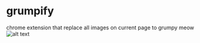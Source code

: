 # grumpify
chrome extension that replace all images on current page to grumpy meow
![alt text](https://media.giphy.com/media/5LU6ZcEGBbhVS/giphy.gif)
